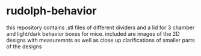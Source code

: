 # rudolph-behavior
this repository contains .stl files of different dividers and a lid for 3 chamber and light/dark behavior boxes for mice. included are images of the 2D designs with measuremnts as well as close up clarifications of smaller parts of the designs
